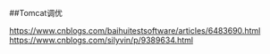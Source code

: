 ##Tomcat调优

 https://www.cnblogs.com/baihuitestsoftware/articles/6483690.html  https://www.cnblogs.com/silyvin/p/9389634.html 
